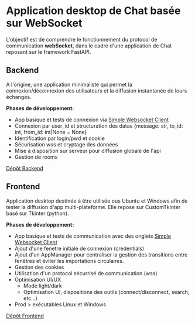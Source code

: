 # Application desktop de Chat basée sur WebSocket

L'objectif est de comprendre le fonctionnement du protocol de communication **webSocket**, dans le cadre d'une application de Chat reposant sur le framework FastAPI.

## Backend

A l'origine, une application minimaliste qui permet la connexion/déconnexion des utilisateurs et la diffusion instantanée de leurs échanges.

**Phases de développement:**

* App basique et tests de connexion via [Simple Websocket Client](https://chromewebstore.google.com/detail/simple-websocket-client/gobngblklhkgmjhbpbdlkglbhhlafjnh?hl=FR)
* Connexion par user_id et structuration des datas {message: str, to_id: int, from_id: int|None = None}
* Identification par login/pwd et cookie
* Sécurisation wss et cryptage des données
* Mise à disposition sur serveur pour diffusion globale de l'api
* Gestion de rooms

[Dépôt Backend](https://github.com/Peanuts-83/chat_back)

## Frontend

Application desktop destinée à être utilisée ous Ubuntu et Windows afin de tester la diffusion d'app multi-plateforme. Elle repose sur CustomTkinter basé sur Tkinter (python).

**Phases de développement:**
* App basique et tests de communication avec des onglets [Simple Websocket Client](https://chromewebstore.google.com/detail/simple-websocket-client/gobngblklhkgmjhbpbdlkglbhhlafjnh?hl=FR)
* Ajout d'une fenetre initiale de connexion (credentials)
* Ajout d'un AppManager pour centraliser la gestion des transitions entre fenêtres et éviter les importations circulaires.
* Gestion des cookies
* Utilisation d'un protocol sécurrisé de communication (wss)
* Optimisation UI/UX
    * Mode light/dark
    * Optimisation UI, dispositions des outils (connect/disconnect, search, etc...)
* Prod > exécutables Linux et Windows

[Dépôt Frontend](https://github.com/Peanuts-83/chat_front)